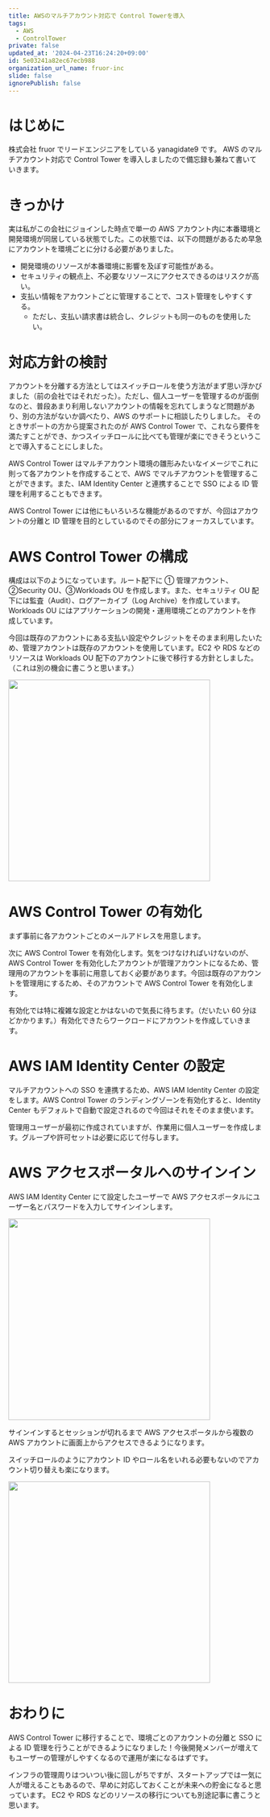 ```yaml
---
title: AWSのマルチアカウント対応で Control Towerを導入
tags:
  - AWS
  - ControlTower
private: false
updated_at: '2024-04-23T16:24:20+09:00'
id: 5e03241a82ec67ecb988
organization_url_name: fruor-inc
slide: false
ignorePublish: false
---
```


# はじめに

株式会社 fruor でリードエンジニアをしている yanagidate9 です。
AWS のマルチアカウント対応で Control Tower を導入しましたので備忘録も兼ねて書いていきます。

# きっかけ

実は私がこの会社にジョインした時点で単一の AWS アカウント内に本番環境と開発環境が同居している状態でした。この状態では、以下の問題があるため早急にアカウントを環境ごとに分ける必要がありました。

- 開発環境のリソースが本番環境に影響を及ぼす可能性がある。
- セキュリティの観点上、不必要なリソースにアクセスできるのはリスクが高い。
- 支払い情報をアカウントごとに管理することで、コスト管理をしやすくする。
  - ただし、支払い請求書は統合し、クレジットも同一のものを使用したい。

# 対応方針の検討

アカウントを分離する方法としてはスイッチロールを使う方法がまず思い浮かびました（前の会社ではそれだった）。ただし、個人ユーザーを管理するのが面倒なのと、普段あまり利用しないアカウントの情報を忘れてしまうなど問題があり、別の方法がないか調べたり、AWS のサポートに相談したりしました。
そのときサポートの方から提案されたのが AWS Control Tower で、これなら要件を満たすことができ、かつスイッチロールに比べても管理が楽にできそうということで導入することにしました。

AWS Control Tower はマルチアカウント環境の雛形みたいなイメージでこれに則って各アカウントを作成することで、AWS でマルチアカウントを管理することができます。また、IAM Identity Center と連携することで SSO による ID 管理を利用することもできます。

AWS Control Tower には他にもいろいろな機能があるのですが、今回はアカウントの分離と ID 管理を目的としているのでその部分にフォーカスしています。

# AWS Control Tower の構成

構成は以下のようになっています。ルート配下に ① 管理アカウント、②Security OU、③Workloads OU を作成します。また、セキュリティ OU 配下には監査（Audit）、ログアーカイブ（Log Archive）を作成しています。
Workloads OU にはアプリケーションの開発・運用環境ごとのアカウントを作成しています。

今回は既存のアカウントにある支払い設定やクレジットをそのまま利用したいため、管理アカウントは既存のアカウントを使用しています。EC2 や RDS などのリソースは Workloads OU 配下のアカウントに後で移行する方針としました。（これは別の機会に書こうと思います。）

<img width="400" src="https://qiita-image-store.s3.ap-northeast-1.amazonaws.com/0/3760785/d6becd90-60af-8e44-78b9-3d29b55d21cc.png">

# AWS Control Tower の有効化

まず事前に各アカウントごとのメールアドレスを用意します。

次に AWS Control Tower を有効化します。気をつけなければいけないのが、AWS Control Tower を有効化したアカウントが管理アカウントになるため、管理用のアカウントを事前に用意しておく必要があります。今回は既存のアカウントを管理用にするため、そのアカウントで AWS Control Tower を有効化します。

有効化では特に複雑な設定とかはないので気長に待ちます。（だいたい 60 分ほどかかります。）有効化できたらワークロードにアカウントを作成していきます。

# AWS IAM Identity Center の設定

マルチアカウントへの SSO を連携するため、AWS IAM Identity Center の設定をします。AWS Control Tower のランディングゾーンを有効化すると、Identity Center もデフォルトで自動で設定されるので今回はそれをそのまま使います。

管理用ユーザーが最初に作成されていますが、作業用に個人ユーザーを作成します。グループや許可セットは必要に応じて付与します。

# AWS アクセスポータルへのサインイン

AWS IAM Identity Center にて設定したユーザーで AWS アクセスポータルにユーザー名とパスワードを入力してサインインします。

<img width="400" src="https://qiita-image-store.s3.ap-northeast-1.amazonaws.com/0/3760785/001cc0a5-2699-896d-def4-28f7109477cc.png">

サインインするとセッションが切れるまで AWS アクセスポータルから複数の AWS アカウントに画面上からアクセスできるようになります。

スイッチロールのようにアカウント ID やロール名をいれる必要もないのでアカウント切り替えも楽になります。

<img width="400" src="https://qiita-image-store.s3.ap-northeast-1.amazonaws.com/0/3760785/c221f751-0871-4b3e-2b2b-a474e95b5d6d.png">

# おわりに

AWS Control Tower に移行することで、環境ごとのアカウントの分離と SSO による ID 管理を行うことができるようになりました！今後開発メンバーが増えてもユーザーの管理がしやすくなるので運用が楽になるはずです。

インフラの管理周りはついつい後に回しがちですが、スタートアップでは一気に人が増えることもあるので、早めに対応しておくことが未来への貯金になると思っています。
EC2 や RDS などのリソースの移行についても別途記事に書こうと思います。
